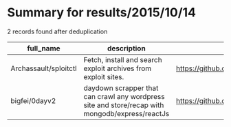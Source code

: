 
# Summary for results/2015/10/14
    
2 records found after deduplication

| full_name | description | html_url | matched_list | matched_count | pushed_at | size | stargazers_count | language | forks_count | vul_ids |
|-----------------------|-------------------------------------------------------------------------------------------------|------------------------------------------|-----------------------|-----------------|---------------------------|--------|--------------------|------------|---------------|-----------|
| Archassault/sploitctl | Fetch, install and search exploit archives from exploit sites. | https://github.com/Archassault/sploitctl | ['exploit', 'sploit'] | 2 | 2015-10-14 03:24:18+00:00 | 164 | 0 | Shell | 0 | [] |
| bigfei/0dayv2 | daydown scrapper that can crawl any wordpress site and store/recap with mongodb/express/reactJs | https://github.com/bigfei/0dayv2 | ['0day'] | 1 | 2015-10-14 22:39:16+00:00 | 108 | 1 | nan | 0 | [] |
